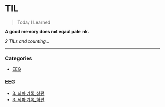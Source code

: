# TIL
> Today I Learned

**A good memory does not eqaul pale ink.**


_2 TILs and counting..._

---

### Categories

- [EEG](#EEG)

### [EEG](#EEG)
- [3. 뇌파 기록_상편](EEG/뇌파_기록_상편.md)
- [3. 뇌파 기록_하편](EEG/뇌파_기록_하편.md)


